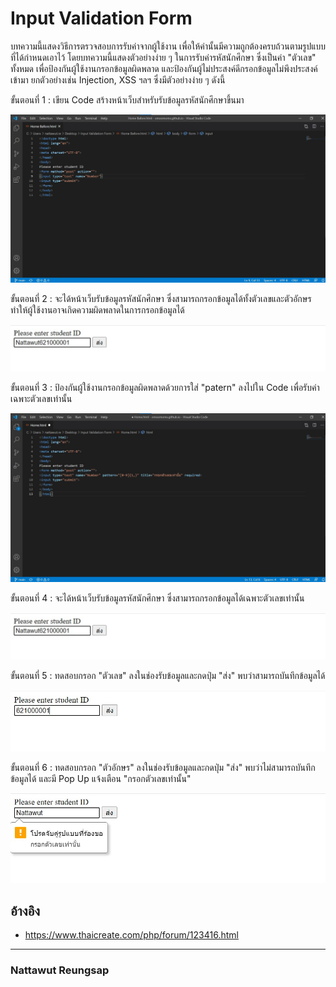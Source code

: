 # Input Validation Form

บทความนี้แสดงวิธีการตรวจสอบการรับค่าจากผู้ใช้งาน เพื่อให้ค่านั้นมีความถูกต้องครบถ้วนตามรูปแบบที่ได้กำหนดเอาไว้ โดยบทความนี้แสดงตัวอย่างง่าย ๆ ในการรับค่ารหัสนักศึกษา ซึ่งเป็นค่า "ตัวเลข" ทั้งหมด เพื่อป้องกันผู้ใช้งานกรอกข้อมูลผิดพลาด และป้องกันผู้ไม่ประสงค์ดีกรอกข้อมูลไม่พึงประสงค์เข้ามา ยกตัวอย่างเช่น Injection, XSS ฯลฯ ซึ่งมีตัวอย่างง่าย ๆ ดังนี้

ขั้นตอนที่ 1 : เขียน Code สร้างหน้าเว็บสำหรับรับข้อมูลรหัสนักศึกษาขึ้นมา

![Input Validation Form](imgmid/d5/1.jpg)


ขั้นตอนที่ 2 : จะได้หน้าเว็บรับข้อมูลรหัสนักศึกษา ซึ่งสามารถกรอกข้อมูลได้ทั้งตัวเลขและตัวอักษร ทำให้ผู้ใช้งานอาจเกิดความผิดพลาดในการกรอกข้อมูลได้

![Input Validation Form](imgmid/d5/2.jpg)


ขั้นตอนที่ 3 : ป้องกันผู้ใช้งานกรอกข้อมูลผิดพลาดด้วยการใส่ "patern" ลงไปใน Code เพื่อรับค่าเฉพาะตัวเลขเท่านั้น 

![Input Validation Form](imgmid/d5/3.jpg)


ขั้นตอนที่ 4 : จะได้หน้าเว็บรับข้อมูลรหัสนักศึกษา ซึ่งสามารถกรอกข้อมูลได้เฉพาะตัวเลขเท่านั้น

![Input Validation Form](imgmid/d5/2.jpg)

ขั้นตอนที่ 5 : ทดสอบกรอก "ตัวเลข" ลงในช่องรับข้อมูลและกดปุ่ม "ส่ง" พบว่าสามารถบันทึกข้อมูลได้

![Input Validation Form](imgmid/d5/5.jpg)


ขั้นตอนที่ 6 : ทดสอบกรอก "ตัวอักษร" ลงในช่องรับข้อมูลและกดปุ่ม "ส่ง" พบว่าไม่สามารถบันทึกข้อมูลได้ และมี Pop Up แจ้งเตือน "กรอกตัวเลขเท่านั้น"

![Input Validation Form](imgmid/d5/6.jpg)


## อ้างอิง
- https://www.thaicreate.com/php/forum/123416.html

--------------------------------------

### Nattawut Reungsap